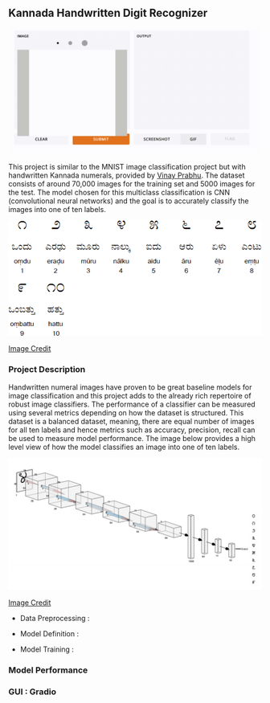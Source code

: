 ## Kannada Handwritten Digit Recognizer

![Alt Text](kannadadigits.gif)

This project is similar to the MNIST image classification project but with handwritten Kannada numerals, provided by [Vinay Prabhu](https://www.kaggle.com/c/Kannada-MNIST). The dataset consists of around 70,000 images for the training set and 5000 images for the test. The model chosen for this multiclass classification is CNN (convolutional neural networks) and the goal is to accurately classify the images into one of ten labels. 

![Alt Text](kannada4.gif)

[Image Credit](https://omniglot.com/writing/kannada.htm)

### Project Description 

Handwritten numeral images have proven to be great baseline models for image classification and this project adds to the already rich repertoire of robust image classifiers. The performance of a classifier can be measured using several metrics depending on how the dataset is structured. This dataset is a balanced dataset, meaning, there are equal number of images for all ten labels and hence metrics such as accuracy, precision, recall can be used to measure model performance. 
The image below provides a high level view of how the model classifies an image into one of ten labels. 

![Alt Text](CNNML.png)

[Image Credit](https://alexlenail.me/NN-SVG/)

- Data Preprocessing : 

- Model Definition : 

- Model Training : 

### Model Performance 

### GUI : Gradio 
